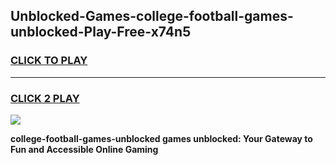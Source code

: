 
## Unblocked-Games-college-football-games-unblocked-Play-Free-x74n5
<h3>
<a href="https://premium76.site?title=college-football-games-unblocked&ref=18A">CLICK TO PLAY</a></h3>
<hr>

<h3>
<a href="https://premium76.site?title=college-football-games-unblocked&ref=18A">CLICK 2 PLAY</a>
  
</h3>

<a href="https://premium76.site?title=college-football-games-unblocked&ref=18A"><img src="https://clearcache.store/games.png"></a>


**college-football-games-unblocked games unblocked: Your Gateway to Fun and Accessible Online Gaming**
